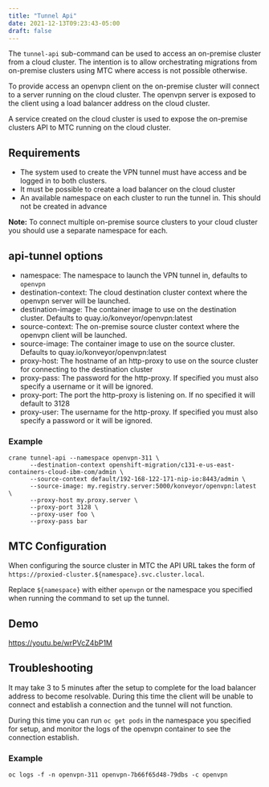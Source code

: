 ```yaml
---
title: "Tunnel Api"
date: 2021-12-13T09:23:43-05:00
draft: false
---
```


The `tunnel-api` sub-command can be used to access an on-premise cluster from a cloud cluster. The intention is to allow orchestrating migrations from on-premise clusters using MTC where access is not possible otherwise.

To provide access an openvpn client on the on-premise cluster will connect to a server running on the cloud cluster. The openvpn server is exposed to the client using a load balancer address on the cloud cluster. 

A service created on the cloud cluster is used to expose the on-premise clusters API to MTC running on the cloud cluster.

## Requirements

- The system used to create the VPN tunnel must have access and be logged in to both clusters.
- It must be possible to create a load balancer on the cloud cluster
- An available namespace on each cluster to run the tunnel in. This should not be created in advance

<b>Note:</b> To connect multiple on-premise source clusters to your cloud cluster you should use a separate namespace for each.

## api-tunnel options

- namespace: The namespace to launch the VPN tunnel in, defaults to `openvpn`
- destination-context: The cloud destination cluster context where the openvpn server will be launched. 
- destination-image: The container image to use on the destination cluster. Defaults to quay.io/konveyor/openvpn:latest
- source-context: The on-premise source cluster context where the openvpn client will be launched.
- source-image: The container image to use on the source cluster. Defaults to quay.io/konveyor/openvpn:latest
- proxy-host: The hostname of an http-proxy to use on the source cluster for connecting to the destination cluster
- proxy-pass: The password for the http-proxy. If specified you must also specify a username or it will be ignored.
- proxy-port: The port the http-proxy is listening on. If no specified it will default to 3128
- proxy-user: The username for the http-proxy. If specified you must also specify a password or it will be ignored.


### Example

```
crane tunnel-api --namespace openvpn-311 \
      --destination-context openshift-migration/c131-e-us-east-containers-cloud-ibm-com/admin \
      --source-context default/192-168-122-171-nip-io:8443/admin \
      --source-image: my.registry.server:5000/konveyor/openvpn:latest \
      --proxy-host my.proxy.server \
      --proxy-port 3128 \
      --proxy-user foo \
      --proxy-pass bar
```

## MTC Configuration
When configuring the source cluster in MTC the API URL takes the form of `https://proxied-cluster.${namespace}.svc.cluster.local`. 

Replace `${namespace}` with either `openvpn` or the namespace you specified when running the command to set up the tunnel.

## Demo
https://youtu.be/wrPVcZ4bP1M

## Troubleshooting
It may take 3 to 5 minutes after the setup to complete for the load balancer address to become resolvable. During this time the client will be unable to connect and establish a connection and the tunnel will not function.

During this time you can run `oc get pods` in the namespace you specified for setup, and monitor the logs of the openvpn container to see the connection establish.

### Example
`oc logs -f -n openvpn-311 openvpn-7b66f65d48-79dbs -c openvpn`

